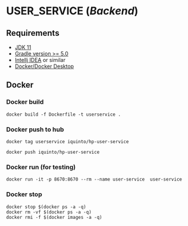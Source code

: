 # USER_SERVICE (<i>Backend</i>)


## Requirements
* [JDK 11](https://www.oracle.com/es/java/technologies/javase/jdk11-archive-downloads.html)
* [Gradle version >= 5.0](https://docs.gradle.org/current/userguide/compatibility.html)
* [Intellj IDEA](https://www.jetbrains.com/idea/) or similar
* [Docker/Docker Desktop](https://www.docker.com/)


## Docker
### Docker build 
```
docker build -f Dockerfile -t userservice .
```

### Docker push to  hub 
```
docker tag userservice iquinto/hp-user-service 
```

```
docker push iquinto/hp-user-service  
```

### Docker run (for testing)
```
docker run -it -p 8670:8670 --rm --name user-service  user-service 
```


### Docker stop
```
docker stop $(docker ps -a -q)
docker rm -vf $(docker ps -a -q)
docker rmi -f $(docker images -a -q) 

```

